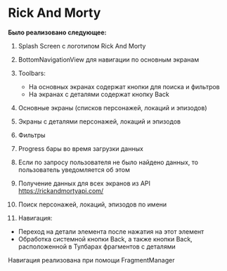 # Rick And Morty

**Было реализовано следующее:**
1. Splash Screen с логотипом Rick And Morty
2. BottomNavigationView для навигации по основным экранам
3. Toolbars:
   - На основных экранах содержат кнопки для поиска и фильтров
   - На экранах с деталями содержат кнопку Back

4. Основные экраны (списков персонажей, локаций и эпизодов)
5. Экраны с деталями персонажей, локаций и эпизодов
6. Фильтры
7. Progress бары во время загрузки данных
8. Если по запросу пользователя не было найдено данных, то пользователь уведомляется об этом
9. Получение данных для всех экранов из API https://rickandmortyapi.com/
10. Поиск персонажей, локаций, эпизодов по имени
11. Навигация:
   - Переход на детали элемента после нажатия на этот элемент
   - Обработка системной кнопки Back, а также кнопки Back, расположенной в Тулбарах фрагментов с деталями

Навигация реализована при помощи FragmentManager
